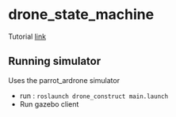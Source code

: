 # drone_state_machine

Tutorial [link](https://www.youtube.com/watch?v=jrV5jRs1SJc)

## Running simulator
Uses the parrot_ardrone simulator

* run : `roslaunch drone_construct main.launch`
* Run gazebo client

